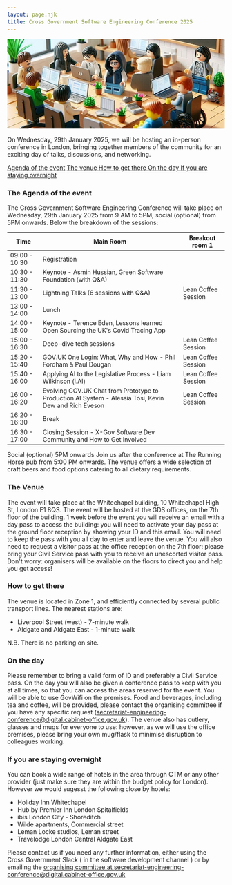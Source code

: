 ```yaml
---
layout: page.njk
title: Cross Government Software Engineering Conference 2025
---
```


![Drawing with stylised people with laptops at a table discussing code](/assets/images/conference.png)


On Wednesday, 29th January 2025, we will be hosting an in-person conference in London, bringing together members of the community for an exciting day of talks, discussions, and networking. 


<a href="#the-agenda-of-the-event" title="agenda" >Agenda of the event</a>
<a href="#the-venue" title="venue" >The venue </a>
<a href ="#how-to-get-there" title= "How to get there" >How to get there </a>
<a href="#on-the-day" title="On the day"> On the day </a>
<a href= "#if-you-are-staying-overnight" title="If you are staying overnight">If you are staying overnight</a>


### The Agenda of the event 
The Cross Government Software Engineering Conference will take place on Wednesday, 29th January 2025 from 9 AM to 5PM, social (optional) from 5PM onwards. Below the breakdown of the sessions:

| Time |  Main Room | Breakout room 1 |
|-----|---|---|
| 09:00 - 10:30 | Registration | |
| 10:30 - 11:30 |  Keynote - Asmin Hussian, Green Software Foundation (with Q&A)
| 11:30 - 13:00 | Lightning Talks (6 sessions with Q&A) | Lean Coffee Session |
| 13:00 - 14:00 | Lunch ||
| 14:00 - 15:00 |  Keynote - Terence Eden, Lessons learned Open Sourcing the UK's Covid Tracing App ||
| 15:00 - 16:30 |  Deep-dive tech sessions | Lean Coffee Session |
|15:20 - 15:40 | GOV.UK One Login: What, Why and How - Phil Fordham & Paul Dougan | Lean Coffee Session |
| 15:40 - 16:00 |Applying AI to the Legislative Process - Liam Wilkinson (i.AI) | Lean Coffee Session |
| 16:00 - 16:20 | Evolving GOV.UK Chat from Prototype to Production AI System - Alessia Tosi, Kevin Dew and Rich Eveson | Lean Coffee Session |
| 16:20 - 16:30 | Break ||
| 16:30 - 17:00 | Closing Session - X-Gov Software Dev Community and How to Get Involved ||


Social (optional) 5PM onwards
Join us after the conference at The Running Horse pub from 5:00 PM onwards. The venue offers a wide selection of craft beers and food options catering to all dietary requirements.

### The Venue
The event will take place at the Whitechapel building, 10 Whitechapel High St, London E1 8QS.
The event will be hosted at the GDS offices, on the 7th floor of the building.
1 week before the event you will receive an email with a day pass to access the building: you will need to activate your day pass at the ground floor reception by showing your ID and this email. You will need to keep the pass with you all day to enter and leave the venue.
You will also need to request a visitor pass at the office reception on the 7th floor: please bring your Civil Service pass with you to receive an unescorted visitor pass.
Don't worry: organisers will be available on the floors to direct you and help you get access!

### How to get there
The venue is located in Zone 1, and efficiently connected by several public transport lines. The nearest stations are:
* Liverpool Street (west) - 7-minute walk
* Aldgate and Aldgate East - 1-minute walk

N.B. There is no parking on site.

### On the day

Please remember to bring a valid form of ID and preferably a Civil Service pass.
On the day you will also be given a conference pass to keep with you at all times, so that you can access the areas reserved for the event.
You will be able to use GovWifi on the premises.
Food and beverages, including tea and coffee, will be provided, please contact the organising committee if you have any specific request (secretariat-engineering-conference@digital.cabinet-office.gov.uk).
The venue also has cutlery, glasses and mugs for everyone to use: however, as we will use the office premises, please bring your own mug/flask to minimise disruption to colleagues working.

### If you are staying overnight
You can book a wide range of hotels in the area through CTM or any other provider (just make sure  they are within the budget policy for London). However we would sugesst the following close by hotels:

* Holiday Inn Whitechapel
* Hub by Premier Inn London Spitalfields
* ibis London City - Shoreditch
* Wilde apartments, Commercial street
* Leman Locke studios, Leman street
* Travelodge London Central Aldgate East

Please contact us if you need any further information, either using the Cross Government Slack ( in the software development channel ) or by emailing the <a href="mailto:secretariat-engineering-conference@digital.cabinet-office.gov.uk" >organising committee at secretariat-engineering-conference@digital.cabinet-office.gov.uk </a>


